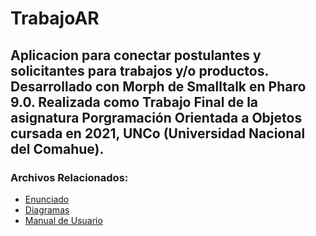 
# TrabajoAR

Aplicacion para conectar postulantes y solicitantes para trabajos y/o productos. 
Desarrollado con Morph de Smalltalk en Pharo 9.0.
Realizada como Trabajo Final de la asignatura Porgramación Orientada a Objetos cursada en 2021, UNCo (Universidad Nacional del Comahue).
---
### Archivos Relacionados:
- [Enunciado](https://github.com/Mafetri/TrabajoAR/files/8311921/TPO.Final.-.2021.1.pdf)
- [Diagramas](https://imgur.com/a/ektwbME)
- [Manual de Usuario](https://github.com/Mafetri/TrabajoAR/files/8311916/TrabajoAR.Manual.de.Usuario.pdf)
